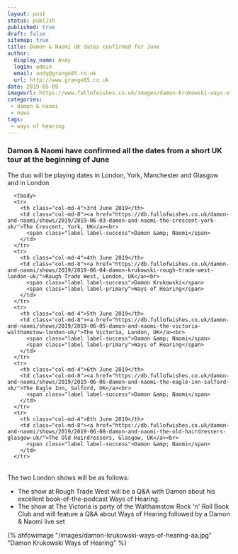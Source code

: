 ```yaml
---
layout: post
status: publish
published: true
draft: false
sitemap: true
title: Damon & Naomi UK dates confirmed for June
author:
  display_name: Andy
  login: admin
  email: andy@grange85.co.uk
  url: http://www.grange85.co.uk
date: 2019-05-09
imageurl: https://www.fullofwishes.co.uk/images/damon-krukowski-ways-of-hearing-aa.jpg
categories:
 - damon & naomi
 - news
tags:
 - ways of hearing
---
```


### Damon & Naomi have confirmed all the dates from a short UK tour at the beginning of June

The duo will be playing dates in London, York, Manchester and Glasgow and in London 

<table class="table table-striped">

              

      <tbody>
      <tr>
        <th class="col-md-4">3rd June 2019</th>
        <td class="col-md-8"><a href="https://db.fullofwishes.co.uk/damon-and-naomi/shows/2019/2019-06-03-damon-and-naomi-the-crescent-york-uk/">The Crescent, York, UK</a><br>
          <span class="label label-success">Damon &amp; Naomi</span>
        </td>
      </tr>
      <tr>
        <th class="col-md-4">4th June 2019</th>
        <td class="col-md-8"><a href="https://db.fullofwishes.co.uk/damon-and-naomi/shows/2019/2019-06-04-damon-krukowski-rough-trade-west-london-uk/">Rough Trade West, London, UK</a><br>
          <span class="label label-success">Damon Krukowski</span>
          <span class="label label-primary">Ways of Hearing</span>
        </td>
      </tr>
      <tr>
        <th class="col-md-4">5th June 2019</th>
        <td class="col-md-8"><a href="https://db.fullofwishes.co.uk/damon-and-naomi/shows/2019/2019-06-05-damon-and-naomi-the-victoria-walthamstow-london-uk/">The Victoria, London, UK</a><br>
          <span class="label label-success">Damon &amp; Naomi</span>
          <span class="label label-primary">Ways of Hearing</span>
        </td>
      </tr>
      <tr>
        <th class="col-md-4">6th June 2019</th>
        <td class="col-md-8"><a href="https://db.fullofwishes.co.uk/damon-and-naomi/shows/2019/2019-06-06-damon-and-naomi-the-eagle-inn-salford-uk/">The Eagle Inn, Salford, UK</a><br>
          <span class="label label-success">Damon &amp; Naomi</span>
        </td>
      </tr>
      <tr>
        <th class="col-md-4">8th June 2019</th>
        <td class="col-md-8"><a href="https://db.fullofwishes.co.uk/damon-and-naomi/shows/2019/2019-06-08-damon-and-naomi-the-old-hairdressers-glasgow-uk/">The Old Hairdressers, Glasgow, UK</a><br>
          <span class="label label-success">Damon &amp; Naomi</span>
        </td>
      </tr>
</tbody></table>

The two London shows will be as follows:
 - The show at Rough Trade West will be a Q&A with Damon about his excellent book-of-the-podcast Ways of Hearing.  
 - The show at The Victoria is party of the Walthamstow Rock 'n' Roll Book Club and will feature a Q&A about Ways of Hearing followed by a Damon & Naomi live set

{% ahfowimage "/images/damon-krukowski-ways-of-hearing-aa.jpg" "Damon Krukowski Ways of Hearing" %}